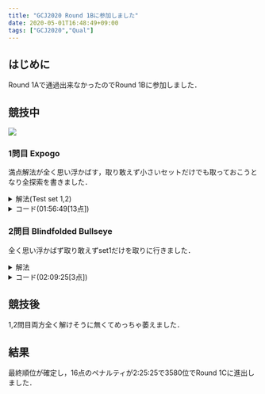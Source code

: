 ```yaml
---
title: "GCJ2020 Round 1Bに参加しました"
date: 2020-05-01T16:48:49+09:00
tags: ["GCJ2020","Qual"]
---
```

## はじめに
Round 1Aで通過出来なかったのでRound 1Bに参加しました．  

## 競技中
![](/images/gcj2020_r1b_submitlist.jpg)

### 1問目 Expogo
満点解法が全く思い浮かばす，取り敢えず小さいセットだけでも取っておこうとなり全探索を書きました．

<details><summary>解法(Test set 1,2)</summary>
長さNを1から順にを決め打ちして$ \displaystyle 4^N$を全部試します．  
</details>

<details><summary>コード(01:56:49[13点])</summary>

```cpp
#include <bits/stdc++.h>
using namespace std;
using i64 = long long;
#define endl "\n"

string m = "NSEW";

int main()
{
  i64 T;
  cin >> T;
  for (i64 _ = 1; _ <= T; _++)
  {
    i64 X, Y;
    cin >> X >> Y;
    for (i64 i = 1; i <= 10; i++)
    {
      for (i64 j = 0; j < pow(4, i); j++)
      {
        string ans;
        i64 tmp = j;
        for (i64 k = 0; k < i; k++)
        {
          ans += m[tmp % 4];
          tmp /= 4;
        }
        i64 nowX = 0, nowY = 0;
        for (i64 k = 0; k < i; k++)
        {
          i64 move = 1LL << k;
          if (ans[k] == 'E')
            nowX += 1LL << k;
          else if (ans[k] == 'W')
            nowX -= 1LL << k;
          else if (ans[k] == 'N')
            nowY += 1LL << k;
          else if (ans[k] == 'S')
            nowY -= 1LL << k;
        }
        if (nowX == X && nowY == Y)
        {
          cout << "Case #" << _ << ": " << ans << endl;
          goto ok;
        }
      }
    }
    cout << "Case #" << _ << ": "
         << "IMPOSSIBLE" << endl;
  ok:;
  }
  return 0;
}
```
</details>

### 2問目 Blindfolded Bullseye
全く思い浮かばず取り敢えずset1だけを取りに行きました．  

<details><summary>解法</summary>
中心は$ \displaystyle -5<= X,Y <= 5$に有るためその範囲を全て試します．  
</details>

<details><summary>コード(02:09:25[3点])</summary>

```cpp
#include <bits/stdc++.h>
using namespace std;
using i64 = long long;
// #define endl "\n"

string m = "NSEW";

int main()
{
  i64 T, A, B;
  cin >> T >> A >> B;
  for (i64 _ = 1; _ <= T; _++)
  {
    for (i64 i = -5; i <= 5; i++)
      for (i64 j = -5; j <= 5; j++)
      {
        cout << i << " " << j << endl;
        string ret;
        cin >> ret;
        if (ret == "CENTER")
          goto ok;
      }
  ok:;
  }
  return 0;
}
```
</details>

## 競技後
1,2問目両方全く解けそうに無くてめっちゃ萎えました．  

## 結果
最終順位が確定し，16点のペナルティが2:25:25で3580位でRound 1Cに進出しました．  
